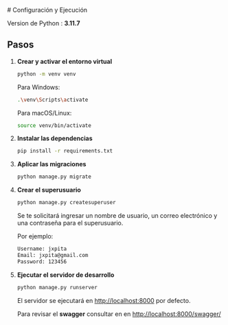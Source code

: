 ﻿﻿# Configuración y Ejecución

Version de Python : **3.11.7**
## Pasos

1. **Crear y activar el entorno virtual**

   ```bash
   python -m venv venv
   ```
   Para Windows:
   ```bash
   .\venv\Scripts\activate
   ```
   Para macOS/Linux:
   ```bash
   source venv/bin/activate
   ```
2. **Instalar las dependencias**
   ```bash
   pip install -r requirements.txt
   ```
3. **Aplicar las migraciones**
   ```bash
   python manage.py migrate
   ```
4. **Crear el superusuario**
   ```bash
   python manage.py createsuperuser
   ```
   Se te solicitará ingresar un nombre de usuario, un correo electrónico y una contraseña para el superusuario.

   Por ejemplo:
   ```txt
   Username: jxpita
   Email: jxpita@gmail.com
   Password: 123456
   ```
5. **Ejecutar el servidor de desarrollo**
   ```bash
   python manage.py runserver
   ```
   El servidor se ejecutará en [http://localhost:8000](http://localhost:8000) por defecto.
   
   Para revisar el **swagger** consultar en  en [http://localhost:8000/swagger/](http://localhost:8000/swagger)

